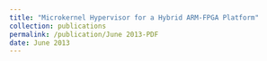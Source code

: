 ```yaml
---
title: "Microkernel Hypervisor for a Hybrid ARM-FPGA Platform"
collection: publications
permalink: /publication/June 2013-PDF
date: June 2013
---
```


